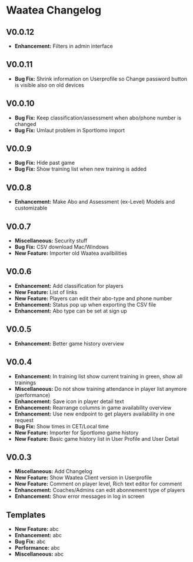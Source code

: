 # Waatea Changelog

## V0.0.12
- **Enhancement:** Filters in admin interface

## V0.0.11
- **Bug Fix:** Shrink information on Userprofile so Change password button is visible also on old devices

## V0.0.10
- **Bug Fix:** Keep classification/assessment when abo/phone number is changed
- **Bug Fix:** Umlaut problem in Sportlomo import

## V0.0.9
- **Bug Fix:** Hide past game
- **Bug Fix:** Show training list when new training is added

## V0.0.8
- **Enhancement:** Make Abo and Assessment (ex-Level) Models and customizable


## V0.0.7
- **Miscellaneous:** Security stuff
- **Bug Fix:** CSV download Mac/Windows
- **New Feature:** Importer old Waatea availbilities


## V0.0.6
- **Enhancement:** Add classification for players
- **New Feature:** List of links
- **New Feature:** Players can edit their abo-type and phone number
- **Enhancement:** Status pop up when exporting the CSV file
- **Enhancement:** Abo type can be set at sign up

## V0.0.5
- **Enhancement:** Better game history overview

## V0.0.4
- **Enhancement:** In training list show current training in green, show all trainings
- **Miscellaneous:** Do not show training attendance in player list anymore (performance)
- **Enhancement:** Save icon in player detail text
- **Enhancement:** Rearrange columns in game availability overview 
- **Enhancement:** Use new endpoint to get players availability in one request
- **Bug Fix:** Show times in CET/Local time
- **New Feature:** Importer for Sportlomo game history
- **New Feature:** Basic game history list in User Profile and User Detail

## V0.0.3
- **Miscellaneous:** Add Changelog
- **New Feature:** Show Waatea Client version in Userprofile
- **New Feature:** Comment on player level, Rich text editor for comment
- **Enhancement:** Coaches/Admins can edit abonnement type of players
- **Enhancement:** Show error messages in log in screen

## Templates
- **New Feature:** abc
- **Enhancement:** abc
- **Bug Fix:** abc
- **Performance:** abc
- **Miscellaneous:** abc

